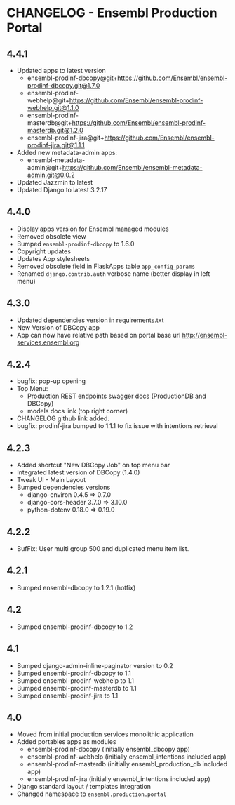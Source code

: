 CHANGELOG - Ensembl Production Portal
=====================================

4.4.1
-----

- Updated apps to latest version
  - ensembl-prodinf-dbcopy@git+https://github.com/Ensembl/ensembl-prodinf-dbcopy.git@1.7.0
  - ensembl-prodinf-webhelp@git+https://github.com/Ensembl/ensembl-prodinf-webhelp.git@1.1.0
  - ensembl-prodinf-masterdb@git+https://github.com/Ensembl/ensembl-prodinf-masterdb.git@1.2.0
  - ensembl-prodinf-jira@git+https://github.com/Ensembl/ensembl-prodinf-jira.git@1.1.1
- Added new metadata-admin apps:
  - ensembl-metadata-admin@git+https://github.com/Ensembl/ensembl-metadata-admin.git@0.0.2
- Updated Jazzmin to latest
- Updated Django to latest 3.2.17

4.4.0
-----
- Display apps version for Ensembl managed modules
- Removed obsolete view
- Bumped `ensembl-prodinf-dbcopy` to 1.6.0
- Copyright updates
- Updates App stylesheets
- Removed obsolete field in FlaskApps table `app_config_params`
- Renamed `django.contrib.auth` verbose name (better display in left menu)

4.3.0
------
- Updated dependencies version in requirements.txt
- New Version of DBCopy app
- App can now have relative path based on portal base url http://ensembl-services.ensembl.org 

4.2.4
------
- bugfix: pop-up opening
- Top Menu: 
  - Production REST endpoints swagger docs (ProductionDB and DBCopy)
  - models docs link (top right corner)
- CHANGELOG github link added.
- bugfix: prodinf-jira bumped to 1.1.1 to fix issue with intentions retrieval

4.2.3
------
- Added shortcut "New DBCopy Job" on top menu bar
- Integrated latest version of DBCopy (1.4.0) 
- Tweak UI - Main Layout
- Bumped dependencies versions
  - django-environ 0.4.5 => 0.7.0
  - django-cors-header 3.7.0 => 3.10.0
  - python-dotenv 0.18.0 => 0.19.0

4.2.2
------
- BufFix: User multi group 500 and duplicated menu item list.


4.2.1
------
- Bumped ensembl-dbcopy to 1.2.1 (hotfix)

4.2
----
- Bumped ensembl-prodinf-dbcopy to 1.2

4.1
----
- Bumped django-admin-inline-paginator version to 0.2
- Bumped ensembl-prodinf-dbcopy to 1.1
- Bumped ensembl-prodinf-webhelp to 1.1
- Bumped ensembl-prodinf-masterdb to 1.1
- Bumped ensembl-prodinf-jira to 1.1

4.0
----
- Moved from initial production services monolithic application
- Added portables apps as modules
  - ensembl-prodinf-dbcopy (initially ensembl_dbcopy app)
  - ensembl-prodinf-webhelp (initially ensembl_intentions included app)
  - ensembl-prodinf-masterdb (initially ensembl_production_db included app)
  - ensembl-prodinf-jira (initially ensembl_intentions included app)
- Django standard layout / templates integration
- Changed namespace to `ensembl.production.portal`
  
